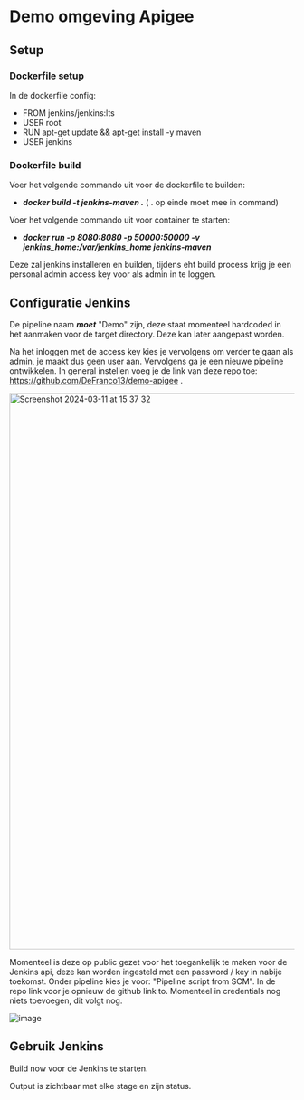 # Demo omgeving Apigee

## Setup

### Dockerfile setup

In de dockerfile config:

- FROM jenkins/jenkins:lts
- USER root
- RUN apt-get update && apt-get install -y maven
- USER jenkins


### Dockerfile build

Voer het volgende commando uit voor de dockerfile te builden:   
- ***docker build -t jenkins-maven .*** ( . op einde moet mee in command)
  
Voer het volgende commando uit voor container te starten:
- ***docker run -p 8080:8080 -p 50000:50000 -v jenkins_home:/var/jenkins_home jenkins-maven***

Deze zal jenkins installeren en builden, tijdens eht build process krijg je een personal admin access key voor als admin in te loggen.

## Configuratie Jenkins

De pipeline naam ***moet*** "Demo" zijn, deze staat momenteel hardcoded in het aanmaken voor de target directory. Deze kan later aangepast worden.

Na het inloggen met de access key kies je vervolgens om verder te gaan als admin, je maakt dus geen user aan. Vervolgens ga je een nieuwe pipeline ontwikkelen.
In general instellen voeg je de link van deze repo toe: https://github.com/DeFranco13/demo-apigee .

<img width="984" alt="Screenshot 2024-03-11 at 15 37 32" src="https://github.com/DeFranco13/demo-apigee/assets/75678058/196c61e0-6d15-4eab-a5ca-4b5d5a5f759f">


Momenteel is deze op public gezet voor het toegankelijk te maken voor de Jenkins api, deze kan worden ingesteld met een password / key in nabije toekomst.
Onder pipeline kies je voor: "Pipeline script from SCM". In de repo link voor je opnieuw de github link to. Momenteel in credentials nog niets toevoegen, dit volgt nog.

![image](https://github.com/DeFranco13/demo-apigee/assets/75678058/52f7dfe5-934e-4f77-aef4-304664d2fe43)




## Gebruik Jenkins

Build now voor de Jenkins te starten.

Output is zichtbaar met elke stage en zijn status. 

